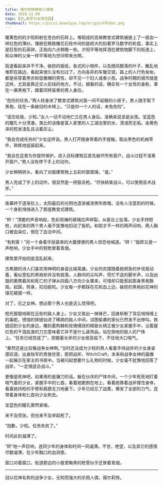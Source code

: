 ```yaml
---
title: 薇尔莉特随笔1|随笔
date: 2018-12-09
tags: [文,紫罗兰永恒花园]
thumbnail: https://pics1.beautyyu.top/origin/F8tOat.png
---
```


暖黄色的的夕阳斜射在苍白的石砖上。堆砌成的高耸教堂式建筑被披上了一层血一样红色的薄纱。镶嵌在精致雕花石柱中间的是硕大的刻着罗马数字的轮盘，事实上是巨型的石英钟，正指向六点稍晚一些。夕阳平等地挥洒在建筑物脚下的街道上，和众神的父亲一样平等地为世间带来光明。

街道看起来并不干净。破损的报纸，各式的小物件，以及随风飘落的叶子，散乱地堆积在路边，看起来很久没有扫过了。方向各异的车辙交错，路上的人行色匆匆，都是些穿着黑衣和低檐帽的男性，却不见一个妇人或者小孩。战争时期的城市就是这样，尤其是靠近交火前线的地方。不过，细看的话，确实有一个女性的身影，罩在一袭黑袍下，跟着同样装束的男人身后。

“危险的任务，”两人转身进了教堂式建筑对面一间不起眼的小房子，男人随手取下黑袍，挂在一条破旧的木椅上。“只是你一个人的话，未免危险”。

“请交给我，少校。”女人一动不动地伫立在男人身后。准确来说该是女孩。宝蓝色的瞳孔十分清澈，类比的话像是富人家里的人工湖泊里的水，清浅而无垢。金黄色泽的短发凌乱且沾着灰尘。

“我会完成任务的”少女这样说。男人打开随身带着的手提箱，取出黑色的机械零件，熟练地组装起来。

“我会在这里为你提供保护。进入目标建筑后首先破坏所有窗户。战斗过程不准离开窗户。”男人没有停下手上的动作。

少女稍稍转头，看向了对面建筑物上五彩的窗玻璃，“是。”

男人完成了手上的动作，很显然是一把狙击枪。“尽快结束战斗，可以使用巫术战斧。”

***

夜幕终于逐渐拉上，太阳最后的光明也逐渐被漆黑所吞噬。没有人注意到的时候，一个身影悄悄进入了那座教堂式建筑。

“砰！”清脆的声音响起，色彩斑斓的玻璃应声碎裂，从窗台上坠落。少女手持短枪，向赶来的两个男人毫不犹豫地扣动了扳机。和刚才不一样的两声闷响，两人胸口被血染红，倒在了血泊中间。

“有刺客！”另一个身着华丽装束的大腹便便的男人惊恐地喊道。“砰！”旋即又是一声枪响，少女手中的短枪冒着青烟。

建筑里开始彻底混乱起来。

古希腊的诗人们喜欢用神明的身姿比喻英雄。少女的衣摆随着她频急的步伐晃动着，看似宽松的黑袍却并没有脱落。人群间的尖叫声，慌忙不迭的脚步声，以及凶狠的裹携着风和死亡的子弹从四面八方向少女袭来，可惜却只能惹起那身黑袍飘摇。起跳，转身，扣动扳机。少女每一步都踩在花和血上边，破损的黑袍如花神的镂花裙摆一样。

对了，花之女神。想必那个男人也是这么觉得吧。

枪托狠狠地砸在近些的敌人身上。少女又取出一抹锋芒，回身斩断了背后悄悄缠上的毒蛇。锈蚀的铁链钻进了稀疏的敌人中间，试图偷袭的家伙已然发不出惨叫。铁链回到少女的身边，雕刻着荆棘和玫瑰缠绕的精致长柄正被少女紧握手中，沾着猩红色的干涸血液的刀刃意味着它并不是什么装饰品。站在倒地的敌人的尸体上。“任务已经完成了”，把握着长斧的少女居高临下，不住地大口喘气。

“果然还是比较像战争女神啊。”当时还没成为少校的男人看着手持战斧的少女身姿感叹道。出身陆军的贵族世家，那把战斧，WitchCraft，本来和战争女神的画像一起展示在家主的书房中。当被问起想要什么礼物的时候，少女毫不犹豫地回答了战斧，“一定很适合战斗。”

更像是死神吧，如果用的是镰刀的话。躲在伙伴的尸体中间，一个少年死死地盯着喘气着的少女，紧握手中的匕首。看着她跪倒在地上，看着她靠着战斧撑住身体，看着她持枪的手臂和肩膀无力地垂下。少年已经忘了战栗，爆发了全部的力气，连带着身体和匕首向少女刺去。

宝蓝色的瞳孔骤然紧缩。

来不及慌张。但也来不及举起枪了。

“抱歉，少校。任务失败了。”

时间此刻凝滞了。

“砰”地一声巨响，连同少年的身体和时间一同凝滞。不甘，绝望，以及其它的感情尽数凝滞，在少年胸口的血洞里。

窗口对着窗口，街道那边的小屋里黝黑的枪管似乎还冒着青烟。

------

冠以花神名称的战争少女，无知而强大的杀戮人偶，薇尔莉特。
